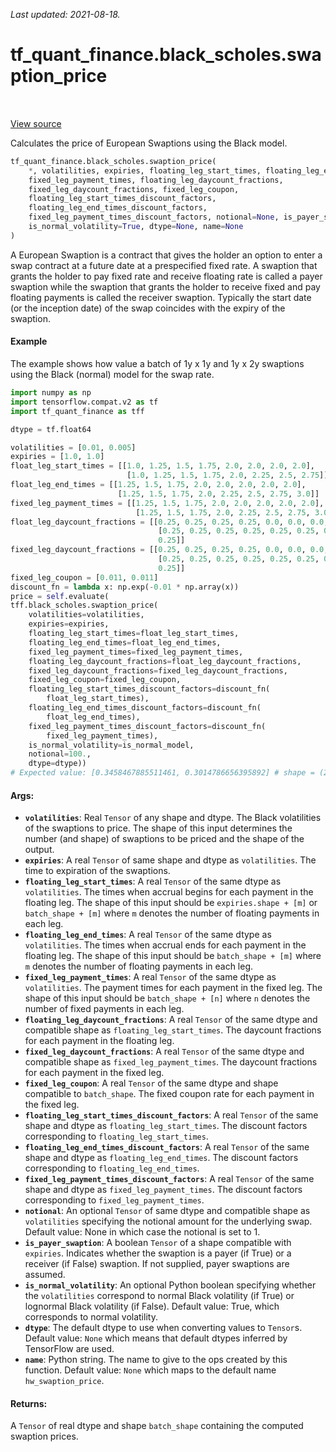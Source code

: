 <!--
This file is generated by a tool. Do not edit directly.
For open-source contributions the docs will be updated automatically.
-->

*Last updated: 2021-08-18.*

<div itemscope itemtype="http://developers.google.com/ReferenceObject">
<meta itemprop="name" content="tf_quant_finance.black_scholes.swaption_price" />
<meta itemprop="path" content="Stable" />
</div>

# tf_quant_finance.black_scholes.swaption_price

<!-- Insert buttons and diff -->

<table class="tfo-notebook-buttons tfo-api" align="left">
</table>

<a target="_blank" href="https://github.com/google/tf-quant-finance/blob/master/tf_quant_finance/black_scholes/vanilla_prices.py">View source</a>



Calculates the price of European Swaptions using the Black model.

```python
tf_quant_finance.black_scholes.swaption_price(
    *, volatilities, expiries, floating_leg_start_times, floating_leg_end_times,
    fixed_leg_payment_times, floating_leg_daycount_fractions,
    fixed_leg_daycount_fractions, fixed_leg_coupon,
    floating_leg_start_times_discount_factors,
    floating_leg_end_times_discount_factors,
    fixed_leg_payment_times_discount_factors, notional=None, is_payer_swaption=None,
    is_normal_volatility=True, dtype=None, name=None
)
```



<!-- Placeholder for "Used in" -->

A European Swaption is a contract that gives the holder an option to enter a
swap contract at a future date at a prespecified fixed rate. A swaption that
grants the holder to pay fixed rate and receive floating rate is called a
payer swaption while the swaption that grants the holder to receive fixed and
pay floating payments is called the receiver swaption. Typically the start
date (or the inception date) of the swap coincides with the expiry of the
swaption.

#### Example
The example shows how value a batch of 1y x 1y and 1y x 2y swaptions using the
Black (normal) model for the swap rate.

````python
import numpy as np
import tensorflow.compat.v2 as tf
import tf_quant_finance as tff

dtype = tf.float64

volatilities = [0.01, 0.005]
expiries = [1.0, 1.0]
float_leg_start_times = [[1.0, 1.25, 1.5, 1.75, 2.0, 2.0, 2.0, 2.0],
                          [1.0, 1.25, 1.5, 1.75, 2.0, 2.25, 2.5, 2.75]]
float_leg_end_times = [[1.25, 1.5, 1.75, 2.0, 2.0, 2.0, 2.0, 2.0],
                        [1.25, 1.5, 1.75, 2.0, 2.25, 2.5, 2.75, 3.0]]
fixed_leg_payment_times = [[1.25, 1.5, 1.75, 2.0, 2.0, 2.0, 2.0, 2.0],
                            [1.25, 1.5, 1.75, 2.0, 2.25, 2.5, 2.75, 3.0]]
float_leg_daycount_fractions = [[0.25, 0.25, 0.25, 0.25, 0.0, 0.0, 0.0, 0.0],
                                 [0.25, 0.25, 0.25, 0.25, 0.25, 0.25, 0.25,
                                 0.25]]
fixed_leg_daycount_fractions = [[0.25, 0.25, 0.25, 0.25, 0.0, 0.0, 0.0, 0.0],
                                 [0.25, 0.25, 0.25, 0.25, 0.25, 0.25, 0.25,
                                 0.25]]
fixed_leg_coupon = [0.011, 0.011]
discount_fn = lambda x: np.exp(-0.01 * np.array(x))
price = self.evaluate(
tff.black_scholes.swaption_price(
    volatilities=volatilities,
    expiries=expiries,
    floating_leg_start_times=float_leg_start_times,
    floating_leg_end_times=float_leg_end_times,
    fixed_leg_payment_times=fixed_leg_payment_times,
    floating_leg_daycount_fractions=float_leg_daycount_fractions,
    fixed_leg_daycount_fractions=fixed_leg_daycount_fractions,
    fixed_leg_coupon=fixed_leg_coupon,
    floating_leg_start_times_discount_factors=discount_fn(
        float_leg_start_times),
    floating_leg_end_times_discount_factors=discount_fn(
        float_leg_end_times),
    fixed_leg_payment_times_discount_factors=discount_fn(
        fixed_leg_payment_times),
    is_normal_volatility=is_normal_model,
    notional=100.,
    dtype=dtype))
# Expected value: [0.3458467885511461, 0.3014786656395892] # shape = (2,)
````

#### Args:


* <b>`volatilities`</b>: Real `Tensor` of any shape and dtype. The Black volatilities
  of the swaptions to price. The shape of this input determines the number
  (and shape) of swaptions to be priced and the shape of the output.
* <b>`expiries`</b>: A real `Tensor` of same shape and dtype as `volatilities`. The
  time to expiration of the swaptions.
* <b>`floating_leg_start_times`</b>: A real `Tensor` of the same dtype as
  `volatilities`. The times when accrual begins for each payment in the
  floating leg. The shape of this input should be `expiries.shape + [m]` or
  `batch_shape + [m]` where `m` denotes the number of floating payments in
  each leg.
* <b>`floating_leg_end_times`</b>: A real `Tensor` of the same dtype as `volatilities`.
  The times when accrual ends for each payment in the floating leg. The
  shape of this input should be `batch_shape + [m]` where `m` denotes
  the number of floating payments in each leg.
* <b>`fixed_leg_payment_times`</b>: A real `Tensor` of the same dtype as
  `volatilities`.  The payment times for each payment in the fixed leg.
  The shape of this input should be `batch_shape + [n]` where `n` denotes
  the number of fixed payments in each leg.
* <b>`floating_leg_daycount_fractions`</b>: A real `Tensor` of the same dtype and
  compatible shape as `floating_leg_start_times`. The daycount fractions
  for each payment in the floating leg.
* <b>`fixed_leg_daycount_fractions`</b>: A real `Tensor` of the same dtype and
  compatible shape as `fixed_leg_payment_times`. The daycount fractions
  for each payment in the fixed leg.
* <b>`fixed_leg_coupon`</b>: A real `Tensor` of the same dtype and shape compatible
  to `batch_shape`. The fixed coupon rate for each payment in the fixed leg.
* <b>`floating_leg_start_times_discount_factors`</b>: A real `Tensor` of the same
  shape and dtype as `floating_leg_start_times`. The discount factors
  corresponding to `floating_leg_start_times`.
* <b>`floating_leg_end_times_discount_factors`</b>: A real `Tensor` of the same
  shape and dtype as `floating_leg_end_times`. The discount factors
  corresponding to `floating_leg_end_times`.
* <b>`fixed_leg_payment_times_discount_factors`</b>: A real `Tensor` of the same
  shape and dtype as `fixed_leg_payment_times`. The discount factors
  corresponding to `fixed_leg_payment_times`.
* <b>`notional`</b>: An optional `Tensor` of same dtype and compatible shape as
  `volatilities` specifying the notional amount for the underlying swap.
   Default value: None in which case the notional is set to 1.
* <b>`is_payer_swaption`</b>: A boolean `Tensor` of a shape compatible with `expiries`.
  Indicates whether the swaption is a payer (if True) or a receiver
  (if False) swaption. If not supplied, payer swaptions are assumed.
* <b>`is_normal_volatility`</b>: An optional Python boolean specifying whether the
  `volatilities` correspond to normal Black volatility (if True) or
  lognormal Black volatility (if False).
  Default value: True, which corresponds to normal volatility.
* <b>`dtype`</b>: The default dtype to use when converting values to `Tensor`s.
  Default value: `None` which means that default dtypes inferred by
  TensorFlow are used.
* <b>`name`</b>: Python string. The name to give to the ops created by this function.
  Default value: `None` which maps to the default name
  `hw_swaption_price`.


#### Returns:

A `Tensor` of real dtype and shape `batch_shape` containing the
computed swaption prices.
